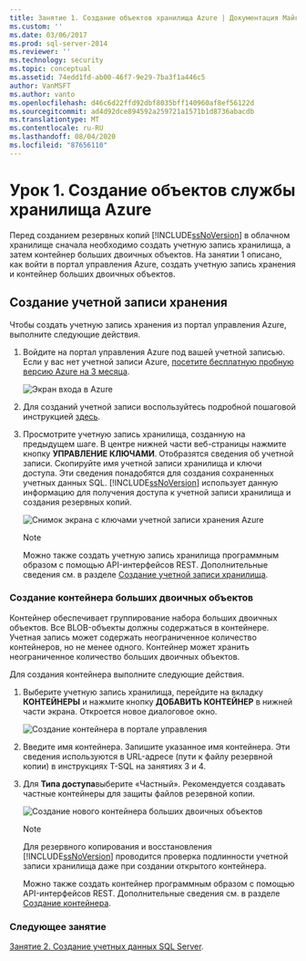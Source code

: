 ```yaml
---
title: Занятие 1. Создание объектов хранилища Azure | Документация Майкрософт
ms.custom: ''
ms.date: 03/06/2017
ms.prod: sql-server-2014
ms.reviewer: ''
ms.technology: security
ms.topic: conceptual
ms.assetid: 74edd1fd-ab00-46f7-9e29-7ba3f1a446c5
author: VanMSFT
ms.author: vanto
ms.openlocfilehash: d46c6d22ffd92dbf8035bff140960af8ef56122d
ms.sourcegitcommit: ad4d92dce894592a259721a1571b1d8736abacdb
ms.translationtype: MT
ms.contentlocale: ru-RU
ms.lasthandoff: 08/04/2020
ms.locfileid: "87656110"
---
```

# <a name="lesson-1-create-azure-storage-objects"></a>Урок 1. Создание объектов службы хранилища Azure
  Перед созданием резервных копий [!INCLUDE[ssNoVersion](../includes/ssnoversion-md.md)] в облачном хранилище сначала необходимо создать учетную запись хранилища, а затем контейнер больших двоичных объектов. На занятии 1 описано, как войти в портал управления Azure, создать учетную запись хранения и контейнер больших двоичных объектов.  
  
## <a name="create-a-storage-account"></a>Создание учетной записи хранения  
 Чтобы создать учетную запись хранения из портал управления Azure, выполните следующие действия.  
  
1.  Войдите на портал управления Azure под вашей учетной записью. Если у вас нет учетной записи Azure, [посетите бесплатную пробную версию Azure на 3 месяца](https://go.microsoft.com/fwlink/?LinkId=271927).  
  
     ![Экран входа в Azure](../../2014/tutorials/media/windowazurelogin-backuptocloud.gif "Экран входа в Azure")  
  
2.  Для созданий учетной записи воспользуйтесь подробной пошаговой инструкцией [здесь](https://go.microsoft.com/fwlink/?LinkId=271926).  
  
3.  Просмотрите учетную запись хранилища, созданную на предыдущем шаге. В центре нижней части веб-страницы нажмите кнопку **УПРАВЛЕНИЕ КЛЮЧАМИ**. Отобразятся сведения об учетной записи. Скопируйте имя учетной записи хранилища и ключи доступа. Эти сведения понадобятся для создания сохраненных учетных данных SQL. [!INCLUDE[ssNoVersion](../includes/ssnoversion-md.md)] использует данную информацию для получения доступа к учетной записи хранилища и создания резервных копий.  
  
     ![Снимок экрана с ключами учетной записи хранения Azure](../../2014/tutorials/media/manageaccesskeys-backuptocloud.gif "Снимок экрана с ключами учетной записи хранения Azure")  
  
    > [!NOTE]  
    >  Можно также создать учетную запись хранилища программным образом с помощью API-интерфейсов REST. Дополнительные сведения см. в разделе [Создание учетной записи хранилища](https://go.microsoft.com/fwlink/?LinkId=271928).  
  
### <a name="create-a-blob-container"></a>Создание контейнера больших двоичных объектов  
 Контейнер обеспечивает группирование набора больших двоичных объектов. Все BLOB-объекты должны содержаться в контейнере. Учетная запись может содержать неограниченное количество контейнеров, но не менее одного. Контейнер может хранить неограниченное количество больших двоичных объектов.  
  
 Для создания контейнера выполните следующие действия.  
  
1.  Выберите учетную запись хранилища, перейдите на вкладку **КОНТЕЙНЕРЫ** и нажмите кнопку **ДОБАВИТЬ КОНТЕЙНЕР** в нижней части экрана. Откроется новое диалоговое окно.  
  
     ![Создание контейнера в портале управления](../../2014/tutorials/media/backuptocloud.gif "Создание контейнера в портале управления")  
  
2.  Введите имя контейнера. Запишите указанное имя контейнера. Эти сведения используются в URL-адресе (пути к файлу резервной копии) в инструкциях T-SQL на занятиях 3 и 4.  
  
3.  Для **Типа доступа**выберите «Частный». Рекомендуется создавать частные контейнеры для защиты файлов резервной копии.  
  
     ![Создание нового контейнера больших двоичных объектов](../../2014/tutorials/media/backuptocloud-newblobcontainer.gif "Создание нового контейнера больших двоичных объектов")  
  
    > [!NOTE]  
    >  Для резервного копирования и восстановления [!INCLUDE[ssNoVersion](../includes/ssnoversion-md.md)] проводится проверка подлинности учетной записи хранилища даже при создании открытого контейнера.  
    >   
    >  Можно также создать контейнер программным образом с помощью API-интерфейсов REST. Дополнительные сведения см. в разделе [Создание контейнера](https://go.microsoft.com/fwlink/?LinkId=271946).  
  
### <a name="next-lesson"></a>Следующее занятие  
 [Занятие 2. Создание учетных данных SQL Server](../../2014/tutorials/lesson-2-create-a-sql-server-credential.md).  
  
  
